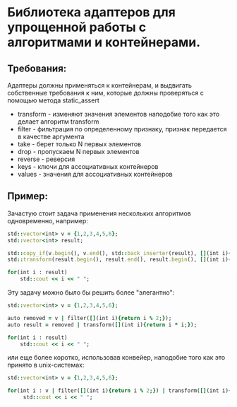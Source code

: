# Библиотека адаптеров для упрощенной работы с алгоритмами и контейнерами.
## Требования:
Адаптеры должны применяться к контейнерам, и выдвигать собственные требования к ним, которые должны проверяться с помощью метода static_assert
- transform - изменяют значения элементов наподобие того как это делает алгоритм transform
- filter - фильтрация по определенному признаку, признак передается в качестве аргумента
- take - берет только N первых элементов
- drop - пропускаем N первых элементов
- reverse - реверсия
- keys - ключи для ассоциативных контейнеров
- values - значения для ассоциативных контейнеров
## Пример:
Зачастую стоит задача применения нескольких алгоритмов одновременно, например:
```rb
std::vector<int> v = {1,2,3,4,5,6};
std::vector<int> result;

std::copy_if(v.begin(), v.end(), std::back_inserter(result), [](int i){return i % 2;});
std::transform(result.begin(), result.end(), result.begin(), [](int i){return i * i;});

for(int i : result)
    std::cout << i << " ";
```
Эту задачу можно было бы решить более "элегантно":
```rb
std::vector<int> v = {1,2,3,4,5,6};

auto removed = v | filter([](int i){return i % 2;});
auto result = removed | transform([](int i){return i * i;});

for(int i : result)
    std::cout << i << " ";
```
или еще более коротко, использовав конвейер, наподобие того как это принято в unix-системах:
```rb
std::vector<int> v = {1,2,3,4,5,6};

for(int i : v | filter([](int i){return i % 2;}) | transform([](int i){return i * i;}))
     std::cout << i << " ";
```
